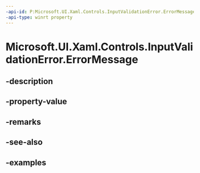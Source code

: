 ```yaml
---
-api-id: P:Microsoft.UI.Xaml.Controls.InputValidationError.ErrorMessage
-api-type: winrt property
---
```


# Microsoft.UI.Xaml.Controls.InputValidationError.ErrorMessage

<!--
public string ErrorMessage { get; }
-->


## -description

## -property-value

## -remarks

## -see-also

## -examples


